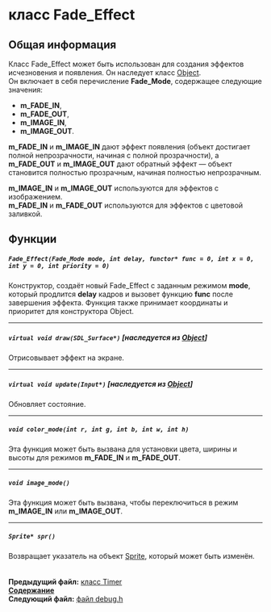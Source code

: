 ﻿# класс Fade_Effect

## Общая информация

Класс Fade_Effect может быть использован для создания эффектов исчезновения и появления. Он наследует класс [Object](04_Object.md).  
Он включает в себя перечисление **Fade_Mode**, содержащее следующие значения:
* **m_FADE_IN**, 
* **m_FADE_OUT**,
* **m_IMAGE_IN**,
* **m_IMAGE_OUT**.

**m_FADE_IN** и **m_IMAGE_IN** дают эффект появления (объект достигает полной непрозрачности, начиная с полной прозрачности), а **m_FADE_OUT** и **m_IMAGE_OUT** дают обратный эффект — объект становится полностью прозрачным, начиная полностью непрозрачным.

**m_IMAGE_IN** и **m_IMAGE_OUT** используются для эффектов с изображением.  
**m_FADE_IN** и **m_FADE_OUT** используются для эффектов с цветовой заливкой.

## Функции  

##### `Fade_Effect(Fade_Mode mode, int delay, functor* func = 0, int x = 0, int y = 0, int priority = 0)`
Конструктор, создаёт новый Fade_Effect с заданным режимом **mode**, который продлится **delay** кадров и вызовет функцию **func** после завершения эффекта. Функция также принимает координаты и приоритет для конструктора Object.  

----
##### `virtual void draw(SDL_Surface*)` [наследуется из [Object](04_Object.md#void-drawsdl_surface)]
Отрисовывает эффект на экране.  

----
##### `virtual void update(Input*)` [наследуется из [Object](04_Object.md#void-updateinput)]
Обновляет состояние.  

----
##### `void color_mode(int r, int g, int b, int w, int h)`
Эта функция может быть вызвана для установки цвета, ширины и высоты для режимов **m_FADE_IN** и **m_FADE_OUT**.  

----
##### `void image_mode()`
Эта функция может быть вызвана, чтобы переключиться в режим **m_IMAGE_IN** или **m_IMAGE_OUT**.  

----
##### `Sprite* spr()`
Возвращает указатель на объект [Sprite](13_Sprite.md), который может быть изменён.  
   
   
**Предыдущий файл:** [класс Timer](17_Timer.md)  
**[Содержание](00_Contents.md)**  
**Следующий файл:** [файл debug.h](19_debug_h.md) 